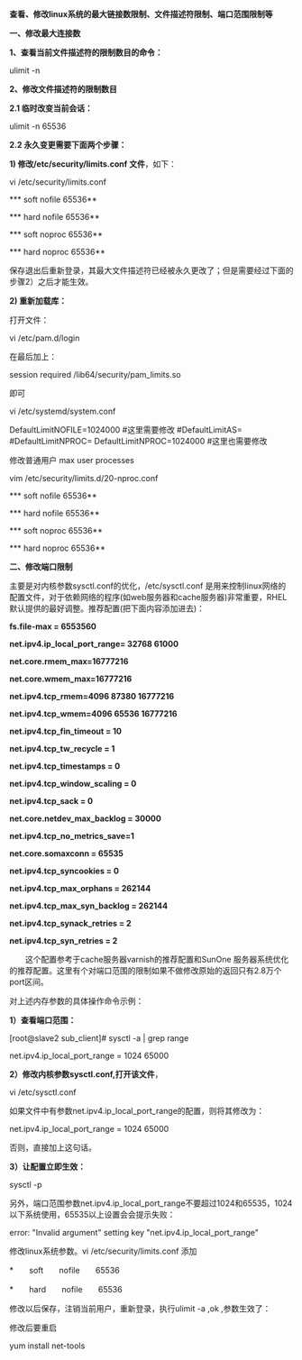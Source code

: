 **查看、修改linux系统的最大链接数限制、文件描述符限制、端口范围限制等**

**一、修改最大连接数**

**1、查看当前文件描述符的限制数目的命令：**

ulimit -n

**2、修改文件描述符的限制数目**

**2.1 临时改变当前会话：**

ulimit -n 65536

**2.2 永久变更需要下面两个步骤：**

**1) 修改/etc/security/limits.conf 文件**，如下：

vi /etc/security/limits.conf

***    soft    nofile    65536**

***    hard    nofile    65536**

***    soft    noproc    65536**

***    hard    noproc    65536**

保存退出后重新登录，其最大文件描述符已经被永久更改了；但是需要经过下面的步骤2）之后才能生效。

**2) 重新加载库：**

打开文件：

vi /etc/pam.d/login

在最后加上：

session  required /lib64/security/pam_limits.so

即可

 vi /etc/systemd/system.conf

DefaultLimitNOFILE=1024000      #这里需要修改 #DefaultLimitAS= #DefaultLimitNPROC= DefaultLimitNPROC=1024000   #这里也需要修改

修改普通用户 max user processes 

vim /etc/security/limits.d/20-nproc.conf

***    soft    nofile    65536**

***    hard    nofile    65536**

***    soft    noproc    65536**

***    hard    noproc    65536**

**二、修改端口限制**

主要是对内核参数sysctl.conf的优化，/etc/sysctl.conf 是用来控制linux网络的配置文件，对于依赖网络的程序(如web服务器和cache服务器)非常重要，RHEL默认提供的最好调整。推荐配置(把下面内容添加进去)：

**fs.file-max = 6553560**

**net.ipv4.ip_local_port_range= 32768     61000**

**net.core.rmem_max=16777216**

**net.core.wmem_max=16777216**

**net.ipv4.tcp_rmem=4096 87380 16777216**

**net.ipv4.tcp_wmem=4096 65536 16777216**

**net.ipv4.tcp_fin_timeout = 10**

**net.ipv4.tcp_tw_recycle = 1**

**net.ipv4.tcp_timestamps = 0**

**net.ipv4.tcp_window_scaling = 0**

**net.ipv4.tcp_sack = 0**

**net.core.netdev_max_backlog = 30000**

**net.ipv4.tcp_no_metrics_save=1**

**net.core.somaxconn = 65535**

**net.ipv4.tcp_syncookies = 0**

**net.ipv4.tcp_max_orphans = 262144**

**net.ipv4.tcp_max_syn_backlog = 262144**

**net.ipv4.tcp_synack_retries = 2**

**net.ipv4.tcp_syn_retries = 2**

　　这个配置参考于cache服务器varnish的推荐配置和SunOne 服务器系统优化的推荐配置。这里有个对端口范围的限制如果不做修改原始的返回只有2.8万个port区间。

对上述内存参数的具体操作命令示例：

**1）查看端口范围：**

[root@slave2 sub_client]# sysctl -a | grep range

net.ipv4.ip_local_port_range = 1024 65000

**2）修改内核参数sysctl.conf,打开该文件**，

vi /etc/sysctl.conf

如果文件中有参数net.ipv4.ip_local_port_range的配置，则将其修改为：

net.ipv4.ip_local_port_range = 1024 65000

否则，直接加上这句话。

**3）让配置立即生效：**

sysctl -p

另外，端口范围参数net.ipv4.ip_local_port_range不要超过1024和65535，1024以下系统使用，65535以上设置会会提示失败：

error: "Invalid argument" setting key "net.ipv4.ip_local_port_range"

修改linux系统参数。vi /etc/security/limits.conf 添加

*　　soft　　nofile　　65536

*　　hard　　nofile　　65536

修改以后保存，注销当前用户，重新登录，执行ulimit -a ,ok ,参数生效了：

修改后要重启

yum install net-tools